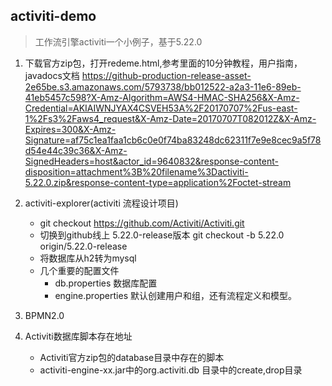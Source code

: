 ## activiti-demo
> 工作流引擎activiti一个小例子，基于5.22.0
1. 下载官方zip包，打开redeme.html,参考里面的10分钟教程，用户指南，javadocs文档
   https://github-production-release-asset-2e65be.s3.amazonaws.com/5793738/bb012522-a2a3-11e6-89eb-41eb5457c598?X-Amz-Algorithm=AWS4-HMAC-SHA256&X-Amz-Credential=AKIAIWNJYAX4CSVEH53A%2F20170707%2Fus-east-1%2Fs3%2Faws4_request&X-Amz-Date=20170707T082012Z&X-Amz-Expires=300&X-Amz-Signature=af75c1ea1faa1cb6c0e0f74ba83248dc62311f7e9e8cec9a5f78d54e44c39c36&X-Amz-SignedHeaders=host&actor_id=9640832&response-content-disposition=attachment%3B%20filename%3Dactiviti-5.22.0.zip&response-content-type=application%2Foctet-stream
               
2. activiti-explorer(activiti 流程设计项目)
    * git checkout https://github.com/Activiti/Activiti.git
    * 切换到github线上 5.22.0-release版本 git checkout -b 5.22.0 origin/5.22.0-release
    * 将数据库从h2转为mysql
    * 几个重要的配置文件
      * db.properties 数据库配置
      * engine.properties 默认创建用户和组，还有流程定义和模型。
           
3. BPMN2.0
         
4. Activiti数据库脚本存在地址
      * Activiti官方zip包的database目录中存在的脚本
      * activiti-engine-xx.jar中的org.activiti.db 目录中的create,drop目录